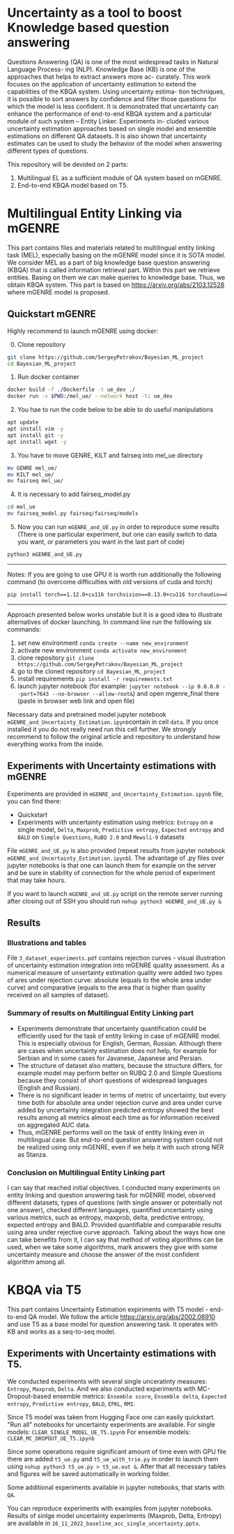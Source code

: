 # Uncertainty as a tool to boost Knowledge based question answering

Questions Answering (QA) is one of the most
widespread tasks in Natural Language Process-
ing (NLP). Knowledge Base (KB) is one of the
approaches that helps to extract answers more ac-
curately. This work focuses on the application of
uncertainty estimation to extend the capabilities
of the KBQA system. Using uncertainty estima-
tion techniques, it is possible to sort answers by
confidence and filter those questions for which
the model is less confident. It is demonstrated
that uncertainty can enhance the performance of
end-to-end KBQA system and a particular module
of such system – Entity Linker. Experiments in-
cluded various uncertainty estimation approaches
based on single model and ensemble estimations
on different QA datasets. It is also shown that
uncertainty estimates can be used to study the
behavior of the model when answering different
types of questions.

This repository will be devided on 2 parts:
1) Multilingual EL as a sufficient module of QA system based on mGENRE.
2) End-to-end KBQA model based on T5.




# Multilingual Entity Linking via mGENRE

This part contains files and materials related to multilingual entity linking task (MEL), especially basing on the mGENRE model since it is SOTA model. We consider MEL as a part of big knowledge base question answering (KBQA) that is called information retrieval part. Within this part we retrieve entities. Basing on them we can make queries to knowledge base. Thus, we obtain KBQA system.
This part is based on https://arxiv.org/abs/2103.12528 where mGENRE model is proposed.


## Quickstart mGENRE

Highly recommend to launch mGENRE using docker:

0) Clone repository

```bash
git clone https://github.com/SergeyPetrakov/Bayesian_ML_project
cd Bayesian_ML_project
```

1) Run docker container

```bash
docker build -f ./Dockerfile -t ue_dev ./
docker run -v $PWD:/mel_ue/ --network host -ti ue_dev
```

2) You hae to run the code below to be able to do useful manipulations

```bash
apt update
apt install vim -y
apt install git -y
apt install wget -y
```

3) You have to move GENRE, KILT and fairseq into mel_ue directory

```bash
mv GENRE mel_ue/
mv KILT mel_ue/
mv fairseq mel_ue/
```

4) It is necessary to add fairseq_model.py 

```bash
cd mel_ue
mv fairseq_model.py fairseq/fairseq/models
```

5) Now you can run `mGENRE_and_UE.py` in order to reproduce some results (There is one particular experiment, but one can easily switch to data you want, or parameters you want in the last part of code)

```bash
python3 mGENRE_and_UE.py
```
---------------------------------------------------------------------------
Notes:
If you are going to use GPU it is worth run additionally the following command (to overcome difficulties with old versions of cuda and torch)
```bash
pip install torch==1.12.0+cu116 torchvision==0.13.0+cu116 torchaudio==0.12.0 --extra-index-url https://download.pytorch.org/whl/cu116
```

---------------------------------------------------------------------------

Approach presented below works unstable but it is a good idea to illustrate alternatives of docker launching.
In command line run the folllowing six commands:

1) set new environment `conda create --name new_environment`
2) activate new environment `conda activate new_environment`
3) clone repository `git clone https://github.com/SergeyPetrakov/Bayesian_ML_project`
4) go to the cloned repository `cd Bayesian_ML_project`
5) install requirements `pip install -r requirements.txt`
6) launch jupyter notebook (for example: `jupyter notebook --ip 0.0.0.0 --port=7643 --no-browser --allow-root&`)
and open mgenre_final there (paste in browser web link and open file)

Necessary data and pretrained model jupyter notebook ```mGENRE_and_Uncertainty_Estimation.ipynb```contain in cell `data`. If you once installed it you do not really need run this cell further.
We strongly recommend to follow the original article and repository to understand how everything works from the inside.

## Experiments with Uncertainty estimations with mGENRE

Experiments are provided in `mGENRE_and_Uncertainty_Estimation.ipynb` file, you can find there:
 - Quickstart
 - Experiments with uncertainty estimation using metrics: `Entropy` on a single model, `Delta`, `Maxprob`, `Predictive entropy`, `Expected entropy` and `BALD` on `Simple Questions`, `RuBQ 2.0` and `Mewsli-9` datasets
 
File `mGENRE_and_UE.py` is also provided (repeat results from jupyter notebook `mGENRE_and_Uncertainty_Estimation.ipynb`). The advantage of .py files over jupyter notebooks is that one can launch them for example on the server and be sure in stability of connection for the whole period of experiment that may take hours.
 
 If you want to launch `mGENRE_and_UE.py` script on the remote server running after closing out of SSH you should run `nohup python3 mGENRE_and_UE.py &`
 
 ## Results
 
 ### Illustrations and tables

File `3_dataset_experiments.pdf` contains rejection curves - visual illustration of uncertainty estimation integration into mGENRE quality assessment. As a numerical measure of unsertainty estimation quality were added two types of ares under rejection curve: absolute (equals to the whole area under curve) and comparative (equals to the area that is higher than quality received on all samples of dataset).

### Summary of results on Multilingual Entity Linking part

- Experiments demonstrate that uncertainty quantification could be efficiently used for the task of entity linking in case of mGENRE model. This is especially obvious for English, German, Russian. Although there are cases when uncertainty estimation does not help, for example for Serbian and in some cases for Javanese, Japanese and Persian.
- The structure of dataset also matters, because the structure differs, for example model may perform better on RUBQ 2.0 and Simple Questions because they consist of short questions of widespread languages (English and Russian).
- There is no significant leader in terms of metric of uncertainty, but every time both for absolute area under rejection curve and area under curve added by uncertainty integration predicted entropy showed the best results among all metrics almost each time as for information received on aggregated AUC data.
- Thus, mGENRE performs well on the task of entity linking even in multilingual case. But end-to-end question answering system could not be realized using only mGENRE, even if we help it with such strong NER as Stanza.

### Conclusion on Multilingual Entity Linking part
I can say that reached initial objectives. I conducted many experiments on entity linking and question answering task for mGENRE model, observed different datasets, types of questions (with single answer or potentially not one answer), checked different languages, quantified uncertainty using various metrics, such as entropy, maxprob, delta, predictive entropy, expected entropy and BALD. Provided quantifiable and comparable results using area under rejective curve approach.
Talking about the ways how one can take benefits from it, I can say that method of voting algorithms can be used, when we take some algorithms, mark answers they give with some uncertainty measure and choose the answer of the most confident algorithm among all.


# KBQA via T5


This part contains Uncertainty Estimation expiriments with T5 model - end-to-end QA model.
We follow the article https://arxiv.org/abs/2002.08910 and use T5 as a base model for question answering task. It operates with KB and works as a seq-to-seq model.

## Experiments with Uncertainty estimations with T5.

We conducted experiments with several single unceratinty measures: `Entropy`, `Maxprob`, `Delta`. And we also conducted experiments with MC-Dropout-based ensemble metrics: `Ensemble score`, `Ensemble delta`, `Expected entropy`, `Predictive entropy`, `BALD`, `EPKL`, `RMI`. 

Since T5 model was taken from Hugging Face one can easily quickstart.
"Run all" notebooks for uncertainty experiments are available. 
For single models: ```CLEAR_SINGLE_MODEL_UE_T5.ipynb```
For ensemble models: ```CLEAR_MC_DROPOUT_UE_T5.ipynb```

Since some operations require significant amount of time even with GPU file there are added `t5_ue.py` and `t5_ue_with_trie.py` in order to launch them using `nohup python3 t5_ue.py > t5_ue.out &`. After that all necessary tables and figures will be saved automatically in working folder.

Some additional experiments available in jupyter notebooks, that starts with `QA`.

You can reproduce experiments with examples from jupyter notebooks.
Results of sinlge model uncertainty experiments (Maxprob, Delta, Entropy) are available in `16_11_2022_baseline_acc_single_uncertainty.pptx`.
